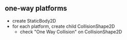 ## one-way platforms
- create StaticBody2D
- for each platform, create child CollisionShape2D
	- check "One Way Collision" on CollisionShape2D

